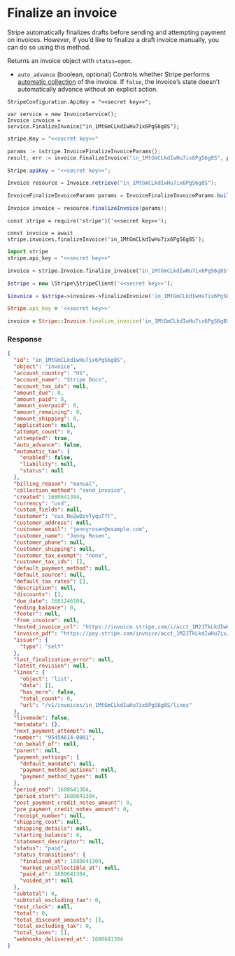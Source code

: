 # Finalize an invoice

Stripe automatically finalizes drafts before sending and attempting payment on invoices. However, if you’d like to finalize a draft invoice manually, you can do so using this method.

Returns an invoice object with `status=open`.

- `auto_advance` (boolean, optional)
  Controls whether Stripe performs [automatic collection](https://docs.stripe.com/docs/invoicing/integration/automatic-advancement-collection.md) of the invoice. If `false`, the invoice’s state doesn’t automatically advance without an explicit action.

```dotnet
StripeConfiguration.ApiKey = "<<secret key>>";

var service = new InvoiceService();
Invoice invoice = service.FinalizeInvoice("in_1MtGmCLkdIwHu7ix6PgS6g8S");
```

```go
stripe.Key = "<<secret key>>"

params := &stripe.InvoiceFinalizeInvoiceParams{};
result, err := invoice.FinalizeInvoice("in_1MtGmCLkdIwHu7ix6PgS6g8S", params);
```

```java
Stripe.apiKey = "<<secret key>>";

Invoice resource = Invoice.retrieve("in_1MtGmCLkdIwHu7ix6PgS6g8S");

InvoiceFinalizeInvoiceParams params = InvoiceFinalizeInvoiceParams.builder().build();

Invoice invoice = resource.finalizeInvoice(params);
```

```node
const stripe = require('stripe')('<<secret key>>');

const invoice = await stripe.invoices.finalizeInvoice('in_1MtGmCLkdIwHu7ix6PgS6g8S');
```

```python
import stripe
stripe.api_key = "<<secret key>>"

invoice = stripe.Invoice.finalize_invoice("in_1MtGmCLkdIwHu7ix6PgS6g8S")
```

```php
$stripe = new \Stripe\StripeClient('<<secret key>>');

$invoice = $stripe->invoices->finalizeInvoice('in_1MtGmCLkdIwHu7ix6PgS6g8S', []);
```

```ruby
Stripe.api_key = '<<secret key>>'

invoice = Stripe::Invoice.finalize_invoice('in_1MtGmCLkdIwHu7ix6PgS6g8S')
```

### Response

```json
{
  "id": "in_1MtGmCLkdIwHu7ix6PgS6g8S",
  "object": "invoice",
  "account_country": "US",
  "account_name": "Stripe Docs",
  "account_tax_ids": null,
  "amount_due": 0,
  "amount_paid": 0,
  "amount_overpaid": 0,
  "amount_remaining": 0,
  "amount_shipping": 0,
  "application": null,
  "attempt_count": 0,
  "attempted": true,
  "auto_advance": false,
  "automatic_tax": {
    "enabled": false,
    "liability": null,
    "status": null
  },
  "billing_reason": "manual",
  "collection_method": "send_invoice",
  "created": 1680641304,
  "currency": "usd",
  "custom_fields": null,
  "customer": "cus_NeZw0zvTyquTfF",
  "customer_address": null,
  "customer_email": "jennyrosen@example.com",
  "customer_name": "Jenny Rosen",
  "customer_phone": null,
  "customer_shipping": null,
  "customer_tax_exempt": "none",
  "customer_tax_ids": [],
  "default_payment_method": null,
  "default_source": null,
  "default_tax_rates": [],
  "description": null,
  "discounts": [],
  "due_date": 1681246104,
  "ending_balance": 0,
  "footer": null,
  "from_invoice": null,
  "hosted_invoice_url": "https://invoice.stripe.com/i/acct_1M2JTkLkdIwHu7ix/test_YWNjdF8xTTJKVGtMa2RJd0h1N2l4LF9OZVp3dVBYNnF0dGlvdXRubGVjSXVOOWhiVWpmUktPLDcxMTgyMTA10200x7P2wMSm?s=ap",
  "invoice_pdf": "https://pay.stripe.com/invoice/acct_1M2JTkLkdIwHu7ix/test_YWNjdF8xTTJKVGtMa2RJd0h1N2l4LF9OZVp3dVBYNnF0dGlvdXRubGVjSXVOOWhiVWpmUktPLDcxMTgyMTA10200x7P2wMSm/pdf?s=ap",
  "issuer": {
    "type": "self"
  },
  "last_finalization_error": null,
  "latest_revision": null,
  "lines": {
    "object": "list",
    "data": [],
    "has_more": false,
    "total_count": 0,
    "url": "/v1/invoices/in_1MtGmCLkdIwHu7ix6PgS6g8S/lines"
  },
  "livemode": false,
  "metadata": {},
  "next_payment_attempt": null,
  "number": "9545A614-0001",
  "on_behalf_of": null,
  "parent": null,
  "payment_settings": {
    "default_mandate": null,
    "payment_method_options": null,
    "payment_method_types": null
  },
  "period_end": 1680641304,
  "period_start": 1680641304,
  "post_payment_credit_notes_amount": 0,
  "pre_payment_credit_notes_amount": 0,
  "receipt_number": null,
  "shipping_cost": null,
  "shipping_details": null,
  "starting_balance": 0,
  "statement_descriptor": null,
  "status": "paid",
  "status_transitions": {
    "finalized_at": 1680641304,
    "marked_uncollectible_at": null,
    "paid_at": 1680641304,
    "voided_at": null
  },
  "subtotal": 0,
  "subtotal_excluding_tax": 0,
  "test_clock": null,
  "total": 0,
  "total_discount_amounts": [],
  "total_excluding_tax": 0,
  "total_taxes": [],
  "webhooks_delivered_at": 1680641304
}
```